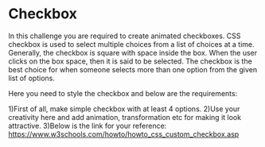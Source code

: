 # Checkbox
In this challenge you are required to create animated checkboxes. CSS checkbox is used to select multiple choices from a list of choices at a time. Generally, the checkbox is square with space inside the box. When the user clicks on the box space, then it is said to be selected. The checkbox is the best choice for when someone selects more than one option from the given list of options.

Here you need to style the checkbox and below are the requirements:

1)First of all, make simple checkbox with at least 4 options.
2)Use your creativity here and add animation, transformation etc for making it look attractive.
3)Below is the link for your reference:
https://www.w3schools.com/howto/howto_css_custom_checkbox.asp

